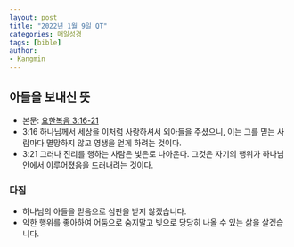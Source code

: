 ```yaml
---
layout: post
title: "2022년 1월 9일 QT"
categories: 매일성경
tags: [bible]
author:
- Kangmin
---
```


## 아들을 보내신 뜻
- 본문: [요한복음 3:16-21](https://www.bskorea.or.kr/bible/korbibReadpage.php?version=SAENEW&book=jhn&chap=3&sec=16&cVersion=&fontSize=15px&fontWeight=normal#focus)
- 3:16 하나님께서 세상을 이처럼 사랑하셔서 외아들을 주셨으니, 이는 그를 믿는 사람마다 멸망하지 않고 영생을 얻게 하려는 것이다.
- 3:21 그러나 진리를 행하는 사람은 빛은로 나아온다. 그것은 자기의 행위가 하나님 안에서 이루어졌음을 드러내려는 것이다.

### 다짐
- 하나님의 아들을 믿음으로 심판을 받지 않겠습니다.
- 악한 행위를 좋아하여 어둠으로 숨지말고 빛으로 당당히 나올 수 있는 삶을 살겠습니다.
